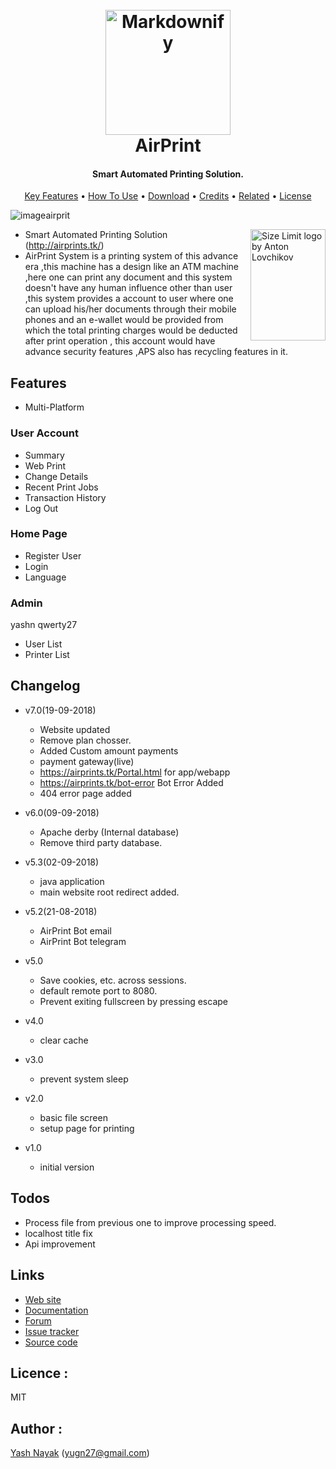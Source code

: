 
<h1 align="center">
  <br>
  <a href="https://airprints.tk"><img src="https://airprints.tk/img/logo.png" alt="Markdownify" width="200"></a>
  <br>
  AirPrint
  <br>
</h1>

<h4 align="center">Smart Automated Printing Solution</a>.</h4>


<p align="center">
  <a href="#key-features">Key Features</a> •
  <a href="#how-to-use">How To Use</a> •
  <a href="#download">Download</a> •
  <a href="#credits">Credits</a> •
  <a href="#related">Related</a> •
  <a href="#license">License</a>
</p>



![imageairprit](https://raw.githubusercontent.com/yugn27/AirPrint/master/Images/03.png?token=AWDf1bY755ayndnduZ8g8HL2j8CDnTjSks5bqyEuwA%3D%3D)


<img src="https://ai.github.io/size-limit/logo.svg" align="right"
     title="Size Limit logo by Anton Lovchikov" width="120" height="178">
     
- Smart Automated Printing Solution (http://airprints.tk/)
- AirPrint System is a printing system of this advance era ,this machine has a design like an ATM machine ,here one can print any document and this system doesn't have any human influence other than user ,this system provides a account to user where one can upload his/her documents through their mobile phones and an e-wallet would be provided from which the total printing charges would be deducted after print operation , this account would have advance security features ,APS also has recycling features in it.

## Features

- Multi-Platform

### User Account
- Summary
- Web Print
- Change Details
- Recent Print Jobs
- Transaction History
- Log Out


### Home Page
- Register User
- Login
- Language


### Admin
yashn
qwerty27
- User List
- Printer List 



## Changelog

- v7.0(19-09-2018)
  	- Website updated
  	- Remove plan chosser.
	- Added Custom amount payments
	- payment gateway(live)
	- https://airprints.tk/Portal.html for app/webapp
	- https://airprints.tk/bot-error Bot Error Added
	- 404 error page added


- v6.0(09-09-2018)
  	- Apache derby (Internal database)
  	- Remove third party database.

- v5.3(02-09-2018)
 	 - java application
  	 - main website root redirect added.
	 
- v5.2(21-08-2018)
 	 - AirPrint Bot email
  	 - AirPrint Bot telegram
  
  
- v5.0
  	 - Save cookies, etc. across sessions.
 	 - default remote port to 8080.
 	 - Prevent exiting fullscreen by pressing escape
  
- v4.0
  	 - clear cache
  
- v3.0
	- prevent system sleep
  
- v2.0
	- basic file screen
	- setup page for printing
  
- v1.0
	- initial version
	
	
	
## Todos
+ Process file from previous one to improve processing speed.
+ localhost title fix
+ Api improvement

## Links

* [Web site](https://#/)
* [Documentation](https://#)
* [Forum](https://#)
* [Issue tracker](https://#)
* [Source code](https://#)


## Licence : 

MIT

## Author : 

[Yash Nayak](http://yashnayak.tk) (yugn27@gmail.com)
